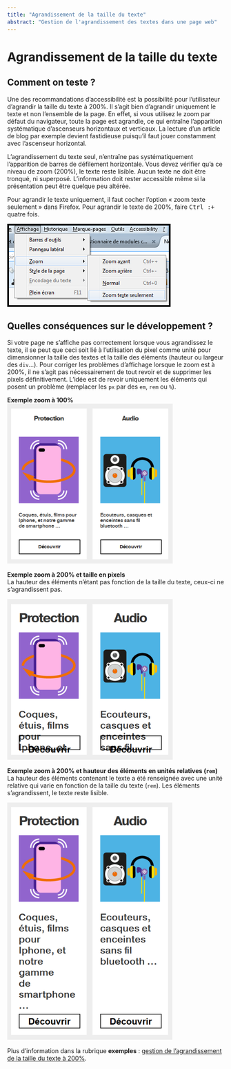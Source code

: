 ```yaml
---
title: "Agrandissement de la taille du texte"
abstract: "Gestion de l'agrandissement des textes dans une page web"
---
```


# Agrandissement de la taille du texte

## Comment on teste ?

Une des recommandations d’accessibilité est la possibilité pour l’utilisateur d’agrandir la taille du texte à 200%. Il s’agit bien d’agrandir uniquement le texte et non l’ensemble de la page. En effet, si vous utilisez le zoom par défaut du navigateur, toute la page est agrandie, ce qui entraîne l’apparition systématique d’ascenseurs horizontaux et verticaux. La lecture d’un article de blog par exemple devient fastidieuse puisqu’il faut jouer constamment avec l’ascenseur horizontal.

L’agrandissement du texte seul, n’entraîne pas systématiquement l’apparition de barres de défilement horizontale. Vous devez vérifier qu’a ce niveau de zoom (200%), le texte reste lisible. Aucun texte ne doit être tronqué, ni superposé. L’information doit rester accessible même si la présentation peut être quelque peu altérée.

Pour agrandir le texte uniquement, il faut cocher l’option «&nbsp;zoom texte seulement&nbsp;» dans Firefox. Pour agrandir le texte de 200%, faire <kbd>Ctrl&nbsp;:+</kbd> quatre fois. 
  
![capture d’écran de l’option zoom texte seulement, dans Firefox](../../images/zoom-firefox.png) 

## Quelles conséquences sur le développement ?

Si votre page ne s’affiche pas correctement lorsque vous agrandissez le texte, il se peut que ceci soit lié à l’utilisation du pixel comme unité pour dimensionner la taille des textes et la taille des éléments (hauteur ou largeur des `div`…).
Pour corriger les problèmes d’affichage lorsque le zoom est à 200%, il ne s’agit pas nécessairement de tout revoir et de supprimer les pixels définitivement. L’idée est de revoir uniquement les éléments qui posent un problème (remplacer les `px` par des `em`, `rem` ou `%`).

**Exemple zoom à 100%**  
![capture d’une page avec zoom à 100%](../../images/zoom.png)


**Exemple zoom à 200% et taille en pixels**  
La hauteur des éléments n’étant pas fonction de la taille du texte, ceux-ci ne s’agrandissent pas.

![capture d’une page avec zoom à 100%](../../images/zoom-ko.png)

  
**Exemple zoom à 200% et hauteur des éléments en unités relatives (`rem`)**  
La hauteur des éléments contenant le texte a été renseignée avec une unité relative qui varie en fonction de la taille du texte (`rem`). Les éléments s’agrandissent, le texte reste lisible.

![capture d’une page avec zoom à 100%](../../images/zoom-ok.png)


Plus d’information dans la rubrique **exemples**&nbsp;: [gestion de l’agrandissement de la taille du texte à 200%](../..//exemples-de-composants/zoom/).  
